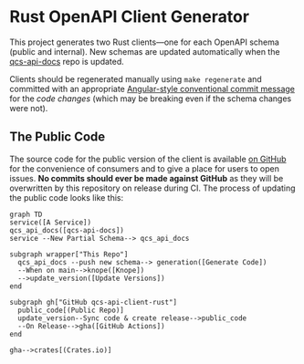 # Rust OpenAPI Client Generator

This project generates two Rust clients—one for each OpenAPI schema (public and internal). New schemas are updated automatically when the [qcs-api-docs] repo is updated.

Clients should be regenerated manually using `make regenerate` and committed with an appropriate [Angular-style conventional commit message](https://conventionalcommits.org/) for the *code changes* (which may be breaking even if the schema changes were not).

## The Public Code

The source code for the public version of the client is available [on GitHub](https://github.com/rigetti/qcs-api-client-rust) for the convenience of consumers and to give a place for users to open issues. **No commits should ever be made against GitHub** as they will be overwritten by this repository on release during CI. The process of updating the public code looks like this:

```mermaid
graph TD
service([A Service])
qcs_api_docs([qcs-api-docs])
service --New Partial Schema--> qcs_api_docs

subgraph wrapper["This Repo"]
  qcs_api_docs --push new schema--> generation([Generate Code])
  --When on main-->knope([Knope])
  -->update_version([Update Versions])
end

subgraph gh["GitHub qcs-api-client-rust"]
  public_code[(Public Repo)]
  update_version--Sync code & create release-->public_code
  --On Release-->gha([GitHub Actions])
end

gha-->crates[(Crates.io)]

```

[qcs-api-docs]: https://gitlab.com/rigetti/qcs/utilities/qcs-api-docs